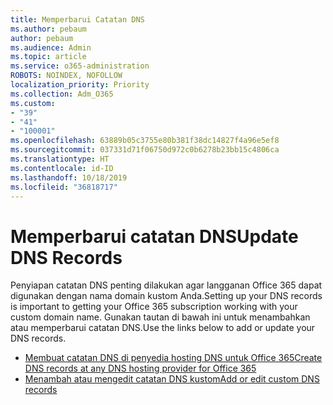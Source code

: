 ```yaml
---
title: Memperbarui Catatan DNS
ms.author: pebaum
author: pebaum
ms.audience: Admin
ms.topic: article
ms.service: o365-administration
ROBOTS: NOINDEX, NOFOLLOW
localization_priority: Priority
ms.collection: Adm_O365
ms.custom:
- "39"
- "41"
- "100001"
ms.openlocfilehash: 63889b05c3755e80b381f38dc14827f4a96e5ef8
ms.sourcegitcommit: 037331d71f06750d972c0b6278b23bb15c4806ca
ms.translationtype: HT
ms.contentlocale: id-ID
ms.lasthandoff: 10/18/2019
ms.locfileid: "36818717"
---
```

# <a name="update-dns-records"></a><span data-ttu-id="08c93-102">Memperbarui catatan DNS</span><span class="sxs-lookup"><span data-stu-id="08c93-102">Update DNS Records</span></span>

<span data-ttu-id="08c93-103">Penyiapan catatan DNS penting dilakukan agar langganan Office 365 dapat digunakan dengan nama domain kustom Anda.</span><span class="sxs-lookup"><span data-stu-id="08c93-103">Setting up your DNS records is important to getting your Office 365 subscription working with your custom domain name.</span></span> <span data-ttu-id="08c93-104">Gunakan tautan di bawah ini untuk menambahkan atau memperbarui catatan DNS.</span><span class="sxs-lookup"><span data-stu-id="08c93-104">Use the links below to add or update your DNS records.</span></span>
  
- [<span data-ttu-id="08c93-105">Membuat catatan DNS di penyedia hosting DNS untuk Office 365</span><span class="sxs-lookup"><span data-stu-id="08c93-105">Create DNS records at any DNS hosting provider for Office 365</span></span>](https://docs.microsoft.com/office365/admin/get-help-with-domains/create-dns-records-at-any-dns-hosting-provider)  
- [<span data-ttu-id="08c93-106">Menambah atau mengedit catatan DNS kustom</span><span class="sxs-lookup"><span data-stu-id="08c93-106">Add or edit custom DNS records</span></span>](https://docs.microsoft.com/office365/admin/dns/add-or-edit-custom-dns-records)